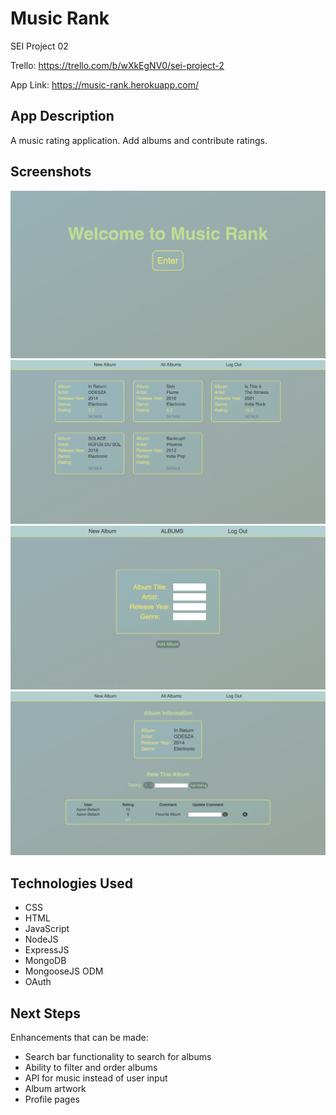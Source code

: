 # Music Rank
SEI Project 02

Trello: https://trello.com/b/wXkEgNV0/sei-project-2

App Link: https://music-rank.herokuapp.com/
## App Description
A music rating application. Add albums and contribute ratings.

## Screenshots
![Front Page](public/images/Music_Rank_Main.png)
![Main Page](public/images/Music_Rank_Home.png)
![New Page](public/images/Music_Rank_New.png)
![Details Page](public/images/Music_Rank_Details.png)

## Technologies Used
* CSS
* HTML
* JavaScript
* NodeJS
* ExpressJS
* MongoDB
* MongooseJS ODM
* OAuth

## Next Steps

Enhancements that can be made:
* Search bar functionality to search for albums
* Ability to filter and order albums 
* API for music instead of user input
* Album artwork
* Profile pages
